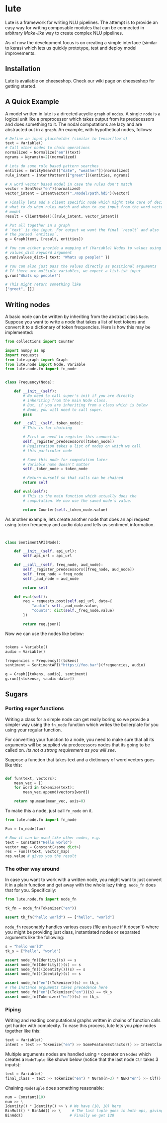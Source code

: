 # lute

Lute is a framework for writing NLU pipelines. The attempt is to provide an easy
way for writing composable modules that can be connected in arbitrary
_Make-like_ way to create complex NLU pipelines.

As of now the development focus is on creating a simple interface (similar to
keras) which lets us quickly prototype, test and deploy model improvements.

## Installation

Lute is available on cheeseshop. Check our wiki page on cheeseshop for getting
started.

## A Quick Example

A model written in lute is a directed acyclic `graph` of `nodes`. A single
`node` is a logical unit like a preprocessor which takes output from its
predecessors and does something to it. The nodal computations are lazy and are
abstracted out in a `graph`. An example, with hypothetical nodes, follows:

```python
# Define an input placeholder (similar to tensorflow's)
text = Variable()
# Call other nodes to chain operations
normalized = Normalize("en")(text)
ngrams = Ngrams(n=2)(normalized)

# Lets do some rule based pattern searches
entities = EntitySearch(["date", "weather"])(normalized)
rule_intent = IntentPattern(["greet"])(entities, ngrams)

# A word vector based model in case the rules don't match
vector = SentVec("en")(normalized)
vector_intent = IntentVector("./model/path.hd5")(vector)

# Finally lets add a client specific node which might take care of deciding
# what to do when rules match and when to use input from the word vector
# model
result = ClientNode()([rule_intent, vector_intent])

# Put all together in a graph
# `text` is the input. For output we want the final `result` and also
# the parsed `entities`.
g = Graph(text, [result, entities])

# You can either provide a mapping of (Variable) Nodes to values using
# values_dict keyword argument
g.run(values_dict={ text: "Whats up people!" })

# You can also just pass the values directly as positional arguments
# If there are multiple variables, we expect a list-ish input
g.run("Whats up people!")

# This might return something like
["greet", []]
```

## Writing nodes

A basic node can be written by inheriting from the abstract class `Node`.
Suppose you want to write a node that takes a list of text tokens and convert it
to a dictionary of token frequencies. Here is how this may be implemented:

```python
from collections import Counter

import numpy as np
import requests
from lute.graph import Graph
from lute.node import Node, Variable
from lute.node.fn import fn_node


class Frequency(Node):

    def __init__(self):
        # No need to call super's init if you are directly
        # inheriting from the main Node class.
        # But, if you are inheriting from a class which is below
        # Node, you will need to call super.
        pass

    def __call__(self, token_node):
        # This is for chaining

        # First we need to register this connection
        self._register_predecessors([token_node])
        # Registration takes a list of nodes on which we call
        # this particular node

        # Save this node for computation later
        # Variable name doesn't matter
        self._token_node = token_node

        # Return ourself so that calls can be chained
        return self

    def eval(self):
        # This is the main function which actually does the
        # computation. We now use the saved node's value.

        return Counter(self._token_node.value)
```

As another example, lets create another node that does an api request using
token frequency and audio data and tells us sentiment information.

```python


class SentimentAPI(Node):

    def __init__(self, api_url):
        self.api_url = api_url

    def __call__(self, freq_node, aud_node):
        self._register_predecessors([freq_node, aud_node])
        self._freq_node = freq_node
        self._aud_node = aud_node

        return self

    def eval(self):
        req = requests.post(self.api_url, data={
            "audio": self._aud_node.value,
            "counts": dict(self._freq_node.value)
        })

        return req.json()
```


Now we can use the nodes like below:

```python

tokens = Variable()
audio = Variable()

frequencies = Frequency()(tokens)
sentiment = SentimentAPI("https://foo.bar")(frequencies, audio)

g = Graph([tokens, audio], sentiment)
g.run([<tokens>, <audio-data>])
```

## Sugars

### Porting eager functions

Writing a class for a simple node can get really boring so we provide a simpler
way using the `fn_node` function which writes the boilerplate for you using your
regular function.

For converting your function to a node, you need to make sure that all its
arguments will be supplied via predecessors nodes that its going to be called
on. _Its not a strong requirement as you will see_.

Suppose a function that takes text and a dictionary of word vectors goes like
this:

```python

def fun(text, vectors):
    mean_vec = []
    for word in tokenize(text):
        mean_vec.append(vectors[word])

    return np.mean(mean_vec, axis=0)
```

To make this a node, just call `fn_node` on it.

```python
from lute.node.fn import fn_node

Fun = fn_node(fun)

# Now it can be used like other nodes, e.g.
text = Constant("Hello world")
vector_map = Constant(<some dict>)
res = Fun()(text, vector_map)
res.value # gives you the result
```

### The other way around

In case you want to work with a written node, you might want to just convert it
in a plain function and get away with the whole lazy thing. `node_fn` does that
for you. Specifically:

```python
from lute.node.fn import node_fn

tk_fn = node_fn(Tokenizer("en"))

assert tk_fn("hello world") == ["hello", "world"]
```

`node_fn` reasonably handles various cases (file an issue if it doesn't) where
you might be providing just class, instantiated nodes or separated arguments
like the following:

```python
s = "hello world"
tk_s = ["hello", "world"]

assert node_fn(Identity)(s) == s
assert node_fn(Identity())(s) == s
assert node_fn()(Identity())(s) == s
assert node_fn()(Identity)(s) == s

assert node_fn("en")(Tokenizer)(s) == tk_s
# The instance arguments takes precedence here
assert node_fn("en")(Tokenizer("en"))(s) == tk_s
assert node_fn(Tokenizer("en"))(s) == tk_s
```

### Piping

Writing and reading computational graphs written in chains of function calls get
harder with complexity. To ease this process, lute lets you _pipe_ nodes
together like this:

```python
text = Variable()
intent = text >> Tokenize("en") >> SomeFeatureExtractor() >> IntentClassification()
```

Multiple arguments nodes are handled using `*` operator on `Nodes` which creates
a `NodeTuple` like shown below (notice that the last node `Clf` takes 3 inputs):

```python
text = Variable()
final_class = text >> Tokenize("en") * NGram(n=3) * NER("en") >> Clf()
```

Chaining `NodeTuple` does something reasonable:

```python
num = Constant(10)
num >> \
Identity() * Identity() >> \ # We have (10, 10) here
BinMult() * BinAdd() >> \     # The last tuple goes in both ops, giving (100, 20)
BinAdd()                     # Finally we get 120
```

